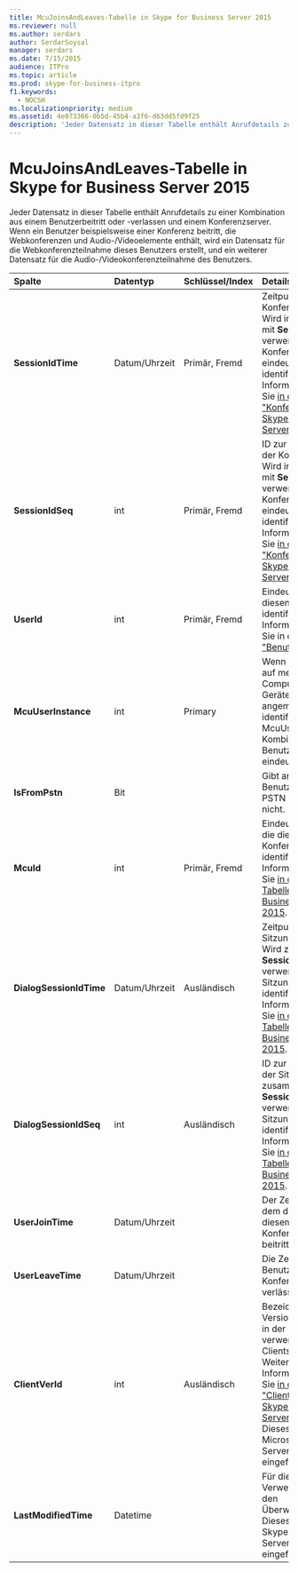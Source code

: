 ```yaml
---
title: McuJoinsAndLeaves-Tabelle in Skype for Business Server 2015
ms.reviewer: null
ms.author: serdars
author: SerdarSoysal
manager: serdars
ms.date: 7/15/2015
audience: ITPro
ms.topic: article
ms.prod: skype-for-business-itpro
f1.keywords:
  - NOCSH
ms.localizationpriority: medium
ms.assetid: 4e073366-0b5d-45b4-a3f6-d63dd5fd9f25
description: 'Jeder Datensatz in dieser Tabelle enthält Anrufdetails zu einer Kombination aus einem Benutzerbeitritt oder -verlassen und einem Konferenzserver. Wenn ein Benutzer beispielsweise einer Konferenz beitritt, die Webkonferenzen und Audio-/Videoelemente enthält, wird ein Datensatz für die Webkonferenzteilnahme dieses Benutzers erstellt, und ein weiterer Datensatz für die Audio-/Videokonferenzteilnahme des Benutzers.'
---
```


# <a name="mcujoinsandleaves-table-in-skype-for-business-server-2015"></a>McuJoinsAndLeaves-Tabelle in Skype for Business Server 2015
 
Jeder Datensatz in dieser Tabelle enthält Anrufdetails zu einer Kombination aus einem Benutzerbeitritt oder -verlassen und einem Konferenzserver. Wenn ein Benutzer beispielsweise einer Konferenz beitritt, die Webkonferenzen und Audio-/Videoelemente enthält, wird ein Datensatz für die Webkonferenzteilnahme dieses Benutzers erstellt, und ein weiterer Datensatz für die Audio-/Videokonferenzteilnahme des Benutzers.
  
|**Spalte**|**Datentyp**|**Schlüssel/Index**|**Details**|
|:-----|:-----|:-----|:-----|
|**SessionIdTime** <br/> |Datum/Uhrzeit  <br/> |Primär, Fremd  <br/> |Zeitpunkt der Konferenzinstanz. Wird in Verbindung mit **SessionIdSeq** verwendet, um eine Konferenzinstanz eindeutig zu identifizieren. Weitere Informationen finden Sie [in der Tabelle "Konferenzen" in Skype for Business Server 2015](conferences.md). <br/> |
|**SessionIdSeq** <br/> |int  <br/> |Primär, Fremd  <br/> |ID zur Identifikation der Konferenzinstanz. Wird in Verbindung mit **SessionIdTime** verwendet, um eine Konferenzinstanz eindeutig zu identifizieren. Weitere Informationen finden Sie [in der Tabelle "Konferenzen" in Skype for Business Server 2015](conferences.md). <br/> |
|**UserId** <br/> |int  <br/> |Primär, Fremd  <br/> |Eindeutige Zahl, die diesen Benutzer identifiziert. Weitere Informationen finden Sie in der [Tabelle "Benutzer](users.md) ". <br/> |
|**McuUserInstance** <br/> |int  <br/> |Primary  <br/> |Wenn ein Benutzer auf mehreren Computern oder Geräten gleichzeitig angemeldet ist, identifiziert McuUserInstance die Kombination aus Benutzer und Gerät eindeutig.  <br/> |
|**IsFromPstn** <br/> |Bit  <br/> | <br/> |Gibt an, ob der Benutzer aus einem PSTN beitritt oder nicht.  <br/> |
|**McuId** <br/> |int  <br/> |Primär, Fremd  <br/> |Eindeutige Nummer, die diesen Konferenzserver identifiziert. Weitere Informationen finden Sie [in der Mcus-Tabelle in Skype for Business Server 2015](mcus.md). <br/> |
|**DialogSessionIdTime** <br/> |Datum/Uhrzeit  <br/> |Ausländisch  <br/> |Zeitpunkt der Sitzungsanforderung. Wird zusammen mit **SessionIdSeq** verwendet, um eine Sitzung eindeutig zu identifizieren. Weitere Informationen finden Sie [in der Dialogs-Tabelle in Skype for Business Server 2015](dialogs.md). <br/> |
|**DialogSessionIdSeq** <br/> |int  <br/> |Ausländisch  <br/> |ID zur Identifikation der Sitzung. Wird zusammen mit **SessionIdTime** verwendet, um eine Sitzung eindeutig zu identifizieren. Weitere Informationen finden Sie [in der Dialogs-Tabelle in Skype for Business Server 2015](dialogs.md). <br/> |
|**UserJoinTime** <br/> |Datum/Uhrzeit  <br/> | <br/> |Der Zeitpunkt, zu dem dieser Benutzer diesem Konferenzserver beitritt.  <br/> |
|**UserLeaveTime** <br/> |Datum/Uhrzeit  <br/> | <br/> |Die Zeit, zu der dieser Benutzer diesen Konferenzserver verlässt.  <br/> |
|**ClientVerId** <br/> |int  <br/> |Ausländisch  <br/> |Bezeichner, der die Versionsnummer der in der Konferenz verwendeten Clientsoftware angibt. Weitere Informationen finden Sie [in der Tabelle "ClientVersions" in Skype for Business Server 2015](clientversions.md). <br/> Dieses Feld wurde in Microsoft Lync Server 2013 eingeführt.  <br/> |
|**LastModifiedTime** <br/> |Datetime  <br/> ||Für die interne Verwendung durch den Überwachungsdienst.  <br/> Dieses Feld wurde in Skype for Business Server 2015 eingeführt.  <br/> |
   

